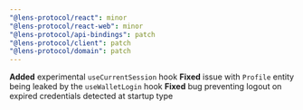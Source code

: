 ```yaml
---
"@lens-protocol/react": minor
"@lens-protocol/react-web": minor
"@lens-protocol/api-bindings": patch
"@lens-protocol/client": patch
"@lens-protocol/domain": patch
---
```


**Added** experimental `useCurrentSession` hook
**Fixed** issue with `Profile` entity being leaked by the `useWalletLogin` hook
**Fixed** bug preventing logout on expired credentials detected at startup type
